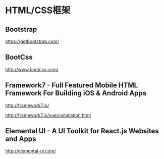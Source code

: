 HTML/CSS框架
============

## Bootstrap

https://getbootstrap.com/

## BootCss

http://www.bootcss.com/

## Framework7 - Full Featured Mobile HTML Framework For Building iOS & Android Apps

http://framework7.io/

http://framework7.io/vue/installation.html

## Elemental UI - A UI Toolkit for React.js Websites and Apps

http://elemental-ui.com/

